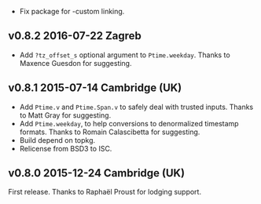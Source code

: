 
* Fix package for -custom linking.

v0.8.2 2016-07-22 Zagreb
------------------------

* Add `?tz_offset_s` optional argument to `Ptime.weekday`. Thanks
  to Maxence Guesdon for suggesting.

v0.8.1 2015-07-14 Cambridge (UK)
--------------------------------

* Add `Ptime.v` and `Ptime.Span.v` to safely deal with trusted
  inputs. Thanks to Matt Gray for suggesting.
* Add `Ptime.weekday`, to help conversions to denormalized
  timestamp formats. Thanks to Romain Calascibetta for suggesting.
* Build depend on topkg.
* Relicense from BSD3 to ISC.

v0.8.0 2015-12-24 Cambridge (UK)
--------------------------------

First release. Thanks to Raphaël Proust for lodging support.

